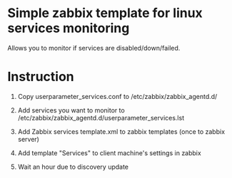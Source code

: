 # Simple zabbix template for linux services monitoring

Allows you to monitor if services are disabled/down/failed.

# Instruction

1. Copy userparameter_services.conf to /etc/zabbix/zabbix_agentd.d/

2. Add services you want to monitor to /etc/zabbix/zabbix_agentd.d/userparameter_services.lst

3. Add Zabbix services template.xml to zabbix templates (once to zabbix server)

4. Add template "Services" to client machine's settings in zabbix

5. Wait an hour due to discovery update
